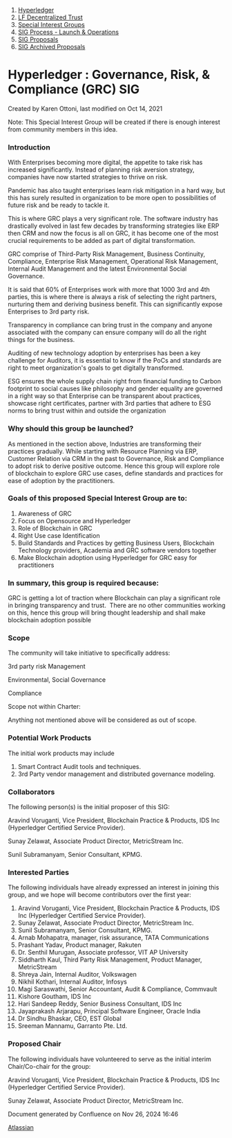 1. [Hyperledger](index.html)
2. [LF Decentralized Trust](LF-Decentralized-Trust_19595266.html)
3. [Special Interest Groups](Special-Interest-Groups_19595400.html)
4. [SIG Process - Launch &amp; Operations](19595382.html)
5. [SIG Proposals](SIG-Proposals_19595405.html)
6. [SIG Archived Proposals](SIG-Archived-Proposals_19599815.html)

# Hyperledger : Governance, Risk, &amp; Compliance (GRC) SIG

Created by Karen Ottoni, last modified on Oct 14, 2021

Note: This Special Interest Group will be created if there is enough interest from community members in this idea. 

### Introduction

With Enterprises becoming more digital, the appetite to take risk has increased significantly. Instead of planning risk aversion strategy, companies have now started strategies to thrive on risk. 

Pandemic has also taught enterprises learn risk mitigation in a hard way, but this has surely resulted in organization to be more open to possibilities of future risk and be ready to tackle it.

This is where GRC plays a very significant role. The software industry has drastically evolved in last few decades by transforming strategies like ERP then CRM and now the focus is all on GRC, it has become one of the most crucial requirements to be added as part of digital transformation.

GRC comprise of Third-Party Risk Management, Business Continuity, Compliance, Enterprise Risk Management, Operational Risk Management, Internal Audit Management and the latest Environmental Social Governance. 

It is said that 60% of Enterprises work with more that 1000 3rd and 4th parties, this is where there is always a risk of selecting the right partners, nurturing them and deriving business benefit. This can significantly expose Enterprises to 3rd party risk. 

Transparency in compliance can bring trust in the company and anyone associated with the company can ensure company will do all the right things for the business. 

Auditing of new technology adoption by enterprises has been a key challenge for Auditors, it is essential to know if the PoCs and standards are right to meet organization's goals to get digitally transformed.

ESG ensures the whole supply chain right from financial funding to Carbon footprint to social causes like philosophy and gender equality are governed in a right way so that Enterprise can be transparent about practices, showcase right certificates, partner with 3rd parties that adhere to ESG norms to bring trust within and outside the organization 

### Why should this group be launched?

As mentioned in the section above, Industries are transforming their practices gradually. While starting with Resource Planning via ERP, Customer Relation via CRM in the past to Governance, Risk and Compliance to adopt risk to derive positive outcome. Hence this group will explore role of blockchain to explore GRC use cases, define standards and practices for ease of adoption by the practitioners.

### **Goals of this proposed Special Interest Group are to:**

1. Awareness of GRC
2. Focus on Opensource and Hyperledger
3. Role of Blockchain in GRC
4. Right Use case Identification
5. Build Standards and Practices by getting Business Users, Blockchain Technology providers, Academia and GRC software vendors together
6. Make Blockchain adoption using Hyperledger for GRC easy for practitioners

### **In summary, this group is required because:**

GRC is getting a lot of traction where Blockchain can play a significant role in bringing transparency and trust.  There are no other communities working on this, hence this group will bring thought leadership and shall make blockchain adoption possible 

### Scope

The community will take initiative to specifically address:

3rd party risk Management 

Environmental, Social Governance 

Compliance 

Scope not within Charter:

Anything not mentioned above will be considered as out of scope.

### Potential Work Products

The initial work products may include 

1. Smart Contract Audit tools and techniques.
2. 3rd Party vendor management and distributed governance modeling.

### Collaborators

The following person(s) is the initial proposer of this SIG:

Aravind Voruganti, Vice President, Blockchain Practice &amp; Products, IDS Inc (Hyperledger Certified Service Provider).

Sunay Zelawat, Associate Product Director, MetricStream Inc.

Sunil Subramanyam, Senior Consultant, KPMG.

### Interested Parties

The following individuals have already expressed an interest in joining this group, and we hope will become contributors over the first year:

01. Aravind Voruganti, Vice President, Blockchain Practice &amp; Products, IDS Inc (Hyperledger Certified Service Provider).
02. Sunay Zelawat, Associate Product Director, MetricStream Inc.
03. Sunil Subramanyam, Senior Consultant, KPMG.
04. Arnab Mohapatra, manager, risk assurance, TATA Communications
05. Prashant Yadav, Product manager, Rakuten
06. Dr. Senthil Murugan, Associate professor, VIT AP University
07. Siddharth Kaul, Third Party Risk Management, Product Manager, MetricStream
08. Shreya Jain, Internal Auditor, Volkswagen
09. Nikhil Kothari, Internal Auditor, Infosys
10. Magi Saraswathi, Senior Accountant, Audit &amp; Compliance, Commvault
11. Kishore Goutham, IDS Inc
12. Hari Sandeep Reddy, Senior Business Consultant, IDS Inc
13. Jayaprakash Arjarapu, Principal Software Engineer, Oracle India
14. Dr Sindhu Bhaskar, CEO, EST Global
15. Sreeman Mannamu, Garranto Pte. Ltd.

### Proposed Chair

The following individuals have volunteered to serve as the initial interim Chair/Co-chair for the group:

Aravind Voruganti, Vice President, Blockchain Practice &amp; Products, IDS Inc (Hyperledger Certified Service Provider).

Sunay Zelawat, Associate Product Director, MetricStream Inc.

Document generated by Confluence on Nov 26, 2024 16:46

[Atlassian](http://www.atlassian.com/)
